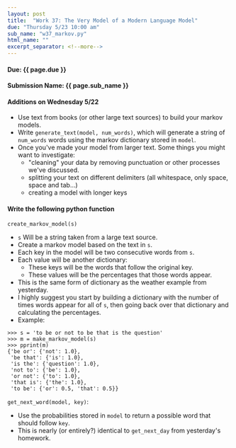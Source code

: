```yaml
---
layout: post
title:  "Work 37: The Very Model of a Modern Language Model"
due: "Thursday 5/23 10:00 am"
sub_name: "w37_markov.py"
html_name: ""
excerpt_separator: <!--more-->
---
```


#### Due: {{ page.due }}
#### Submission Name: {{ page.sub_name }}

#### Additions on Wednesday 5/22
- Use text from books (or other large text sources) to build your markov models.
- Write `generate_text(model, num_words)`, which will generate a string of `num_words` words using the markov dictionary stored in `model`.
- Once you've made your model from larger text. Some things you might want to investigate:
  - "cleaning" your data by removing punctuation or other processes we've discussed.
  - splitting your text on different delimiters (all whitespace, only space, space and tab...)
  - creating a model with longer keys


#### Write the following python function
`create_markov_model(s)`
- `s` Will be a string taken from a large text source.
- Create a markov model based on the text in `s`.
- Each key in the model will be two consecutive words from `s`.
- Each value will be another dictionary:
  - These keys will be the words that follow the original key.
  - These values will be the percentages that those words appear.
- This is the same form of dictionary as the weather example from yesterday.
- I highly suggest you start by building a dictionary with the number of times words appear for all of `s`, then going back over that dictionary and calculating the percentages.
- Example:
```
>>> s = 'to be or not to be that is the question'
>>> m = make_markov_model(s)
>>> pprint(m)
{'be or': {'not': 1.0},
 'be that': {'is': 1.0},
 'is the': {'question': 1.0},
 'not to': {'be': 1.0},
 'or not': {'to': 1.0},
 'that is': {'the': 1.0},
 'to be': {'or': 0.5, 'that': 0.5}}
```

`get_next_word(model, key)`:
- Use the probabilities stored in `model` to return a possible word that should follow `key`.
- This is nearly (or entirely?) identical to `get_next_day` from yesterday's homework.
